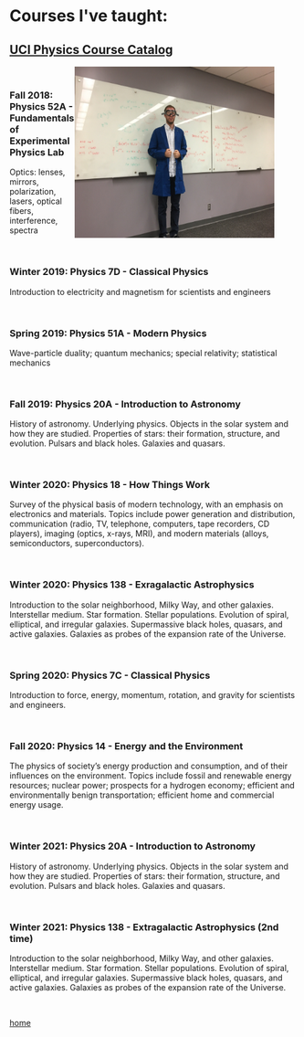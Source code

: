 # Courses I've taught:
## [UCI Physics Course Catalog](http://catalogue.uci.edu/allcourses/physics/)

<figure>
 <img align="right" src="./jackpic6.jpg" width="350" height="300"/>
</figure>

<br>

### Fall 2018: Physics 52A - Fundamentals of Experimental Physics Lab

Optics: lenses, mirrors, polarization, lasers, optical fibers, interference, spectra

<br>

### Winter 2019: Physics 7D - Classical Physics

Introduction to electricity and magnetism for scientists and engineers

<br>

### Spring 2019: Physics 51A -  Modern Physics

Wave-particle duality; quantum mechanics; special relativity; statistical mechanics

<br>

### Fall 2019: Physics 20A - Introduction to Astronomy

History of astronomy. Underlying physics. Objects in the solar system and how they are studied.
Properties of stars: their formation, structure, and evolution. Pulsars and black holes. Galaxies and quasars.

<br>

### Winter 2020: Physics 18 - How Things Work

Survey of the physical basis of modern technology, with an emphasis on electronics and materials. Topics include power generation and distribution, communication (radio, TV, telephone, computers, tape recorders, CD players), imaging (optics, x-rays, MRI), and modern materials (alloys, semiconductors, superconductors).

<br>

### Winter 2020: Physics 138 - Exragalactic Astrophysics

Introduction to the solar neighborhood, Milky Way, and other galaxies. Interstellar medium. Star formation. Stellar populations. Evolution of spiral, elliptical, and irregular galaxies. Supermassive black holes, quasars, and active galaxies. Galaxies as probes of the expansion rate of the Universe.

<br>

### Spring 2020: Physics 7C - Classical Physics

Introduction to force, energy, momentum, rotation, and gravity for scientists and engineers.

<br>

### Fall 2020: Physics 14 - Energy and the Environment

The physics of society’s energy production and consumption, and of their influences on the environment. Topics include fossil and renewable energy resources; nuclear power; prospects for a hydrogen economy; efficient and environmentally benign transportation; efficient home and commercial energy usage.

<br>

### Winter 2021: Physics 20A - Introduction to Astronomy

History of astronomy. Underlying physics. Objects in the solar system and how they are studied. Properties of stars: their formation, structure, and evolution. Pulsars and black holes. Galaxies and quasars.

<br>

### Winter 2021: Physics 138 - Extragalactic Astrophysics (2nd time)

Introduction to the solar neighborhood, Milky Way, and other galaxies. Interstellar medium. Star formation. Stellar populations. Evolution of spiral, elliptical, and irregular galaxies. Supermassive black holes, quasars, and active galaxies. Galaxies as probes of the expansion rate of the Universe.

<br>

[home](./)
